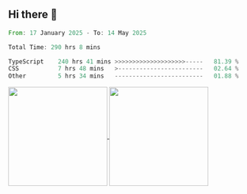 ## Hi there 👋
<!--START_SECTION:waka-->

```rust
From: 17 January 2025 - To: 14 May 2025

Total Time: 290 hrs 8 mins

TypeScript    240 hrs 41 mins >>>>>>>>>>>>>>>>>>>>-----   81.39 %
CSS           7 hrs 48 mins   >------------------------   02.64 %
Other         5 hrs 34 mins   -------------------------   01.88 %
```

<!--END_SECTION:waka-->

<a href="https://github.com/anuraghazra/github-readme-stats">
  <img height=200 align="center" src="https://github-readme-stats.vercel.app/api/top-langs/?username=paulgeorge35&layout=donut&langs_count=5&theme=transparent" />
</a>
<a href="https://github.com/anuraghazra/convoychat">
  <img height=200 align="center" src="https://github-readme-stats.vercel.app/api?username=paulgeorge35&show_icons=true&show=prs_merged&theme=transparent&rank_icon=github" />
</a>
